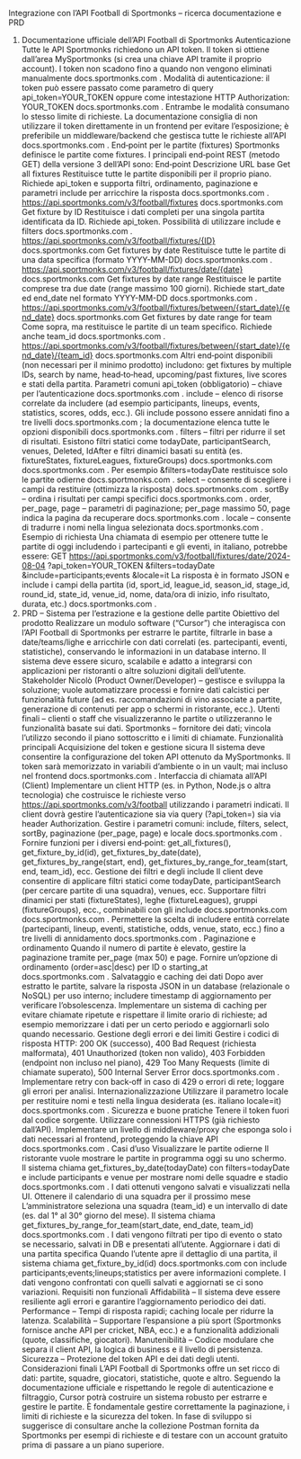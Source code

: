 Integrazione con l’API Football di Sportmonks – ricerca documentazione e PRD
1. Documentazione ufficiale dell’API Football di Sportmonks
Autenticazione
Tutte le API Sportmonks richiedono un API token. Il token si ottiene dall’area MySportmonks (si crea una chiave API tramite il proprio account). I token non scadono fino a quando non vengono eliminati manualmente
docs.sportmonks.com
.
Modalità di autenticazione: il token può essere passato come parametro di query api_token=YOUR_TOKEN oppure come intestazione HTTP Authorization: YOUR_TOKEN
docs.sportmonks.com
. Entrambe le modalità consumano lo stesso limite di richieste.
La documentazione consiglia di non utilizzare il token direttamente in un frontend per evitare l’esposizione; è preferibile un middleware/backend che gestisca tutte le richieste all’API
docs.sportmonks.com
.
End‑point per le partite (fixtures)
Sportmonks definisce le partite come fixtures. I principali end‑point REST (metodo GET) della versione 3 dell’API sono:
End‑point	Descrizione	URL base
Get all fixtures	Restituisce tutte le partite disponibili per il proprio piano. Richiede api_token e supporta filtri, ordinamento, paginazione e parametri include per arricchire la risposta
docs.sportmonks.com
.	https://api.sportmonks.com/v3/football/fixtures 
docs.sportmonks.com
Get fixture by ID	Restituisce i dati completi per una singola partita identificata da ID. Richiede api_token. Possibilità di utilizzare include e filters
docs.sportmonks.com
.	https://api.sportmonks.com/v3/football/fixtures/{ID} 
docs.sportmonks.com
Get fixtures by date	Restituisce tutte le partite di una data specifica (formato YYYY-MM-DD)
docs.sportmonks.com
.	https://api.sportmonks.com/v3/football/fixtures/date/{date} 
docs.sportmonks.com
Get fixtures by date range	Restituisce le partite comprese tra due date (range massimo 100 giorni). Richiede start_date ed end_date nel formato YYYY-MM-DD
docs.sportmonks.com
.	https://api.sportmonks.com/v3/football/fixtures/between/{start_date}/{end_date}
docs.sportmonks.com
Get fixtures by date range for team	Come sopra, ma restituisce le partite di un team specifico. Richiede anche team_id
docs.sportmonks.com
.	https://api.sportmonks.com/v3/football/fixtures/between/{start_date}/{end_date}/{team_id}
docs.sportmonks.com
Altri end‑point disponibili (non necessari per il minimo prodotto) includono: get fixtures by multiple IDs, search by name, head‑to‑head, upcoming/past fixtures, live scores e stati della partita.
Parametri comuni
api_token (obbligatorio) – chiave per l’autenticazione
docs.sportmonks.com
.
include – elenco di risorse correlate da includere (ad esempio participants, lineups, events, statistics, scores, odds, ecc.). Gli include possono essere annidati fino a tre livelli
docs.sportmonks.com
; la documentazione elenca tutte le opzioni disponibili
docs.sportmonks.com
.
filters – filtri per ridurre il set di risultati. Esistono filtri statici come todayDate, participantSearch, venues, Deleted, IdAfter e filtri dinamici basati su entità (es. fixtureStates, fixtureLeagues, fixtureGroups)
docs.sportmonks.com
docs.sportmonks.com
. Per esempio &filters=todayDate restituisce solo le partite odierne
docs.sportmonks.com
.
select – consente di scegliere i campi da restituire (ottimizza la risposta)
docs.sportmonks.com
.
sortBy – ordina i risultati per campi specifici
docs.sportmonks.com
.
order, per_page, page – parametri di paginazione; per_page massimo 50, page indica la pagina da recuperare
docs.sportmonks.com
.
locale – consente di tradurre i nomi nella lingua selezionata
docs.sportmonks.com
.
Esempio di richiesta
Una chiamata di esempio per ottenere tutte le partite di oggi includendo i partecipanti e gli eventi, in italiano, potrebbe essere:
GET https://api.sportmonks.com/v3/football/fixtures/date/2024-08-04
    ?api_token=YOUR_TOKEN
    &filters=todayDate
    &include=participants;events
    &locale=it
La risposta è in formato JSON e include i campi della partita (id, sport_id, league_id, season_id, stage_id, round_id, state_id, venue_id, nome, data/ora di inizio, info risultato, durata, etc.)
docs.sportmonks.com
.
2. PRD – Sistema per l’estrazione e la gestione delle partite
Obiettivo del prodotto
Realizzare un modulo software (“Cursor”) che interagisca con l’API Football di Sportmonks per estrarre le partite, filtrarle in base a date/teams/lighe e arricchirle con dati correlati (es. partecipanti, eventi, statistiche), conservando le informazioni in un database interno. Il sistema deve essere sicuro, scalabile e adatto a integrarsi con applicazioni per ristoranti o altre soluzioni digitali dell’utente.
Stakeholder
Nicolò (Product Owner/Developer) – gestisce e sviluppa la soluzione; vuole automatizzare processi e fornire dati calcistici per funzionalità future (ad es. raccomandazioni di vino associate a partite, generazione di contenuti per app o schermi in ristorante, ecc.).
Utenti finali – clienti o staff che visualizzeranno le partite o utilizzeranno le funzionalità basate sui dati.
Sportmonks – fornitore dei dati; vincola l’utilizzo secondo il piano sottoscritto e i limiti di chiamate.
Funzionalità principali
Acquisizione del token e gestione sicura
Il sistema deve consentire la configurazione del token API ottenuto da MySportmonks.
Il token sarà memorizzato in variabili d’ambiente o in un vault; mai incluso nel frontend
docs.sportmonks.com
.
Interfaccia di chiamata all’API (Client)
Implementare un client HTTP (es. in Python, Node.js o altra tecnologia) che costruisce le richieste verso https://api.sportmonks.com/v3/football utilizzando i parametri indicati.
Il client dovrà gestire l’autenticazione sia via query (?api_token=) sia via header Authorization.
Gestire i parametri comuni: include, filters, select, sortBy, paginazione (per_page, page) e locale
docs.sportmonks.com
.
Fornire funzioni per i diversi end‑point: get_all_fixtures(), get_fixture_by_id(id), get_fixtures_by_date(date), get_fixtures_by_range(start, end), get_fixtures_by_range_for_team(start, end, team_id), ecc.
Gestione dei filtri e degli include
Il client deve consentire di applicare filtri statici come todayDate, participantSearch (per cercare partite di una squadra), venues, ecc.
Supportare filtri dinamici per stati (fixtureStates), leghe (fixtureLeagues), gruppi (fixtureGroups), ecc., combinabili con gli include
docs.sportmonks.com
docs.sportmonks.com
.
Permettere la scelta di includere entità correlate (partecipanti, lineup, eventi, statistiche, odds, venue, stato, ecc.) fino a tre livelli di annidamento
docs.sportmonks.com
.
Paginazione e ordinamento
Quando il numero di partite è elevato, gestire la paginazione tramite per_page (max 50) e page.
Fornire un’opzione di ordinamento (order=asc|desc) per ID o starting_at
docs.sportmonks.com
.
Salvataggio e caching dei dati
Dopo aver estratto le partite, salvare la risposta JSON in un database (relazionale o NoSQL) per uso interno; includere timestamp di aggiornamento per verificare l’obsolescenza.
Implementare un sistema di caching per evitare chiamate ripetute e rispettare il limite orario di richieste; ad esempio memorizzare i dati per un certo periodo e aggiornarli solo quando necessario.
Gestione degli errori e dei limiti
Gestire i codici di risposta HTTP: 200 OK (successo), 400 Bad Request (richiesta malformata), 401 Unauthorized (token non valido), 403 Forbidden (endpoint non incluso nel piano), 429 Too Many Requests (limite di chiamate superato), 500 Internal Server Error
docs.sportmonks.com
.
Implementare retry con back‑off in caso di 429 o errori di rete; loggare gli errori per analisi.
Internazionalizzazione
Utilizzare il parametro locale per restituire nomi e testi nella lingua desiderata (es. italiano locale=it)
docs.sportmonks.com
.
Sicurezza e buone pratiche
Tenere il token fuori dal codice sorgente.
Utilizzare connessioni HTTPS (già richiesto dall’API).
Implementare un livello di middleware/proxy che esponga solo i dati necessari al frontend, proteggendo la chiave API
docs.sportmonks.com
.
Casi d’uso
Visualizzare le partite odierne
Il ristorante vuole mostrare le partite in programma oggi su uno schermo.
Il sistema chiama get_fixtures_by_date(todayDate) con filters=todayDate e include participants e venue per mostrare nomi delle squadre e stadio
docs.sportmonks.com
.
I dati ottenuti vengono salvati e visualizzati nella UI.
Ottenere il calendario di una squadra per il prossimo mese
L’amministratore seleziona una squadra (team_id) e un intervallo di date (es. dal 1° al 30° giorno del mese).
Il sistema chiama get_fixtures_by_range_for_team(start_date, end_date, team_id)
docs.sportmonks.com
.
I dati vengono filtrati per tipo di evento o stato se necessario, salvati in DB e presentati all’utente.
Aggiornare i dati di una partita specifica
Quando l’utente apre il dettaglio di una partita, il sistema chiama get_fixture_by_id(id)
docs.sportmonks.com
 con include participants;events;lineups;statistics per avere informazioni complete.
I dati vengono confrontati con quelli salvati e aggiornati se ci sono variazioni.
Requisiti non funzionali
Affidabilità – Il sistema deve essere resiliente agli errori e garantire l’aggiornamento periodico dei dati.
Performance – Tempi di risposta rapidi; caching locale per ridurre la latenza.
Scalabilità – Supportare l’espansione a più sport (Sportmonks fornisce anche API per cricket, NBA, ecc.) e a funzionalità addizionali (quote, classifiche, giocatori).
Manutenibilità – Codice modulare che separa il client API, la logica di business e il livello di persistenza.
Sicurezza – Protezione del token API e dei dati degli utenti.
Considerazioni finali
L’API Football di Sportmonks offre un set ricco di dati: partite, squadre, giocatori, statistiche, quote e altro. Seguendo la documentazione ufficiale e rispettando le regole di autenticazione e filtraggio, Cursor potrà costruire un sistema robusto per estrarre e gestire le partite. È fondamentale gestire correttamente la paginazione, i limiti di richieste e la sicurezza del token. In fase di sviluppo si suggerisce di consultare anche la collezione Postman fornita da Sportmonks per esempi di richieste e di testare con un account gratuito prima di passare a un piano superiore.